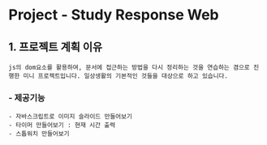 Project - Study Response Web
======================

## 1. 프로젝트 계획 이유
    js의 dom요소를 활용하여, 문서에 접근하는 방법을 다시 정리하는 것을 연습하는 겸으로 진행한 미니 프로젝트입니다. 일상생활의 기본적인 것들을 대상으로 하고 있습니다.
   

### - 제공기능
	- 자바스크립트로 이미지 슬라이드 만들어보기
    - 타이머 만들어보기 : 현재 시간 출력
    - 스톱워치 만들어보기